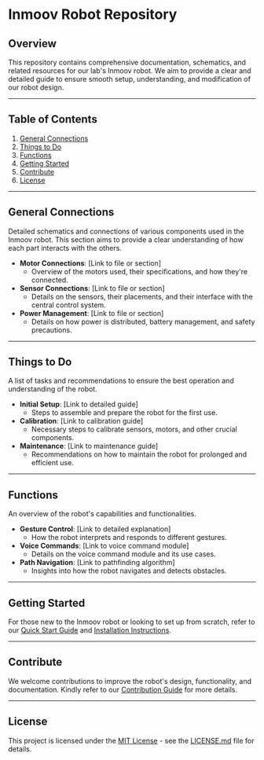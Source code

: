 # Inmoov Robot Repository

## Overview

This repository contains comprehensive documentation, schematics, and related resources for our lab's Inmoov robot. We aim to provide a clear and detailed guide to ensure smooth setup, understanding, and modification of our robot design.

---

## Table of Contents

1. [General Connections](#general-connections)
2. [Things to Do](#things-to-do)
3. [Functions](#functions)
4. [Getting Started](#getting-started)
5. [Contribute](#contribute)
6. [License](#license)

---

## General Connections

Detailed schematics and connections of various components used in the Inmoov robot. This section aims to provide a clear understanding of how each part interacts with the others.

- **Motor Connections**: [Link to file or section]
  - Overview of the motors used, their specifications, and how they're connected.
- **Sensor Connections**: [Link to file or section]
  - Details on the sensors, their placements, and their interface with the central control system.
- **Power Management**: [Link to file or section]
  - Details on how power is distributed, battery management, and safety precautions.

---

## Things to Do

A list of tasks and recommendations to ensure the best operation and understanding of the robot.

- **Initial Setup**: [Link to detailed guide]
  - Steps to assemble and prepare the robot for the first use.
- **Calibration**: [Link to calibration guide]
  - Necessary steps to calibrate sensors, motors, and other crucial components.
- **Maintenance**: [Link to maintenance guide]
  - Recommendations on how to maintain the robot for prolonged and efficient use.

---

## Functions

An overview of the robot's capabilities and functionalities.

- **Gesture Control**: [Link to detailed explanation]
  - How the robot interprets and responds to different gestures.
- **Voice Commands**: [Link to voice command module]
  - Details on the voice command module and its use cases.
- **Path Navigation**: [Link to pathfinding algorithm]
  - Insights into how the robot navigates and detects obstacles.

---

## Getting Started

For those new to the Inmoov robot or looking to set up from scratch, refer to our [Quick Start Guide](#) and [Installation Instructions](#).

---

## Contribute

We welcome contributions to improve the robot's design, functionality, and documentation. Kindly refer to our [Contribution Guide](#) for more details.

---

## License

This project is licensed under the [MIT License](#) - see the [LICENSE.md](#) file for details.
